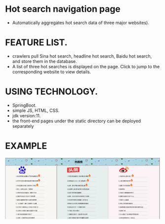 # Hot search navigation page 
- Automatically aggregates hot search data of three major websites).

# FEATURE LIST.
- crawlers pull Sina hot search, headline hot search, Baidu hot search, and store them in the database.
- A list of three hot searches is displayed on the page. Click to jump to the corresponding website to view details.


# USING TECHNOLOGY.
- SpringBoot.
- simple JS, HTML, CSS.
- jdk version:11.
- the front-end pages under the static directory can be deployed separately

# EXAMPLE
![avatar](./example.png)